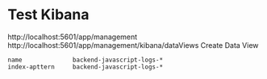   
# Test Kibana
  http://localhost:5601/app/management
  http://localhost:5601/app/management/kibana/dataViews
  Create Data View

    name              backend-javascript-logs-*
    index-apttern     backend-javascript-logs-*
